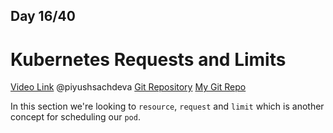 ## Day 16/40
# Kubernetes Requests and Limits
[Video Link](https://www.youtube.com/watch?v=Q-mk6EZVX_Q)
@piyushsachdeva 
[Git Repository](https://github.com/piyushsachdeva/CKA-2024/)
[My Git Repo](https://github.com/sina14/40daysofkubernetes)


In this section we're looking to `resource`, `request` and `limit`
 which is another concept for scheduling our `pod`.

